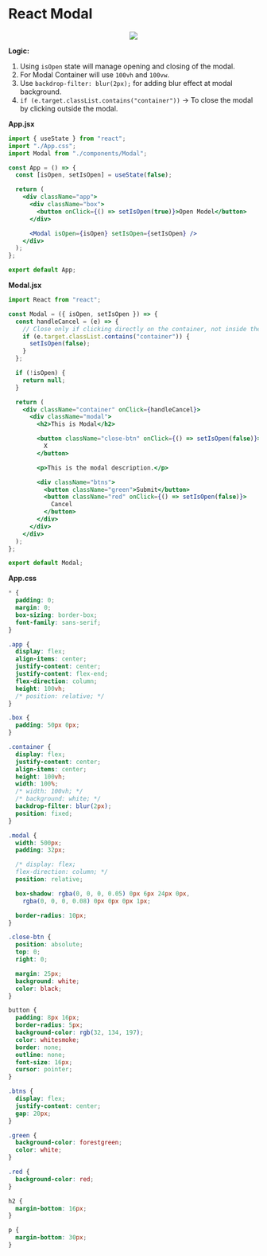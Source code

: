 # React Modal

<div align="center">
  <img src="https://github.com/user-attachments/assets/97737f6f-6e9c-4bac-b562-6e72cc978c6d" />
</div>

**Logic:**

1. Using `isOpen` state will manage opening and closing of the modal.
2. For Modal Container will use `100vh` and `100vw`.
3. Use `backdrop-filter: blur(2px);` for adding blur effect at modal background.
4. `if (e.target.classList.contains("container"))` → To close the modal by clicking outside the modal.

**App.jsx**

```jsx
import { useState } from "react";
import "./App.css";
import Modal from "./components/Modal";

const App = () => {
  const [isOpen, setIsOpen] = useState(false);

  return (
    <div className="app">
      <div className="box">
        <button onClick={() => setIsOpen(true)}>Open Model</button>
      </div>

      <Modal isOpen={isOpen} setIsOpen={setIsOpen} />
    </div>
  );
};

export default App;
```

**Modal.jsx**

```jsx
import React from "react";

const Modal = ({ isOpen, setIsOpen }) => {
  const handleCancel = (e) => {
    // Close only if clicking directly on the container, not inside the modal
    if (e.target.classList.contains("container")) {
      setIsOpen(false);
    }
  };

  if (!isOpen) {
    return null;
  }

  return (
    <div className="container" onClick={handleCancel}>
      <div className="modal">
        <h2>This is Modal</h2>

        <button className="close-btn" onClick={() => setIsOpen(false)}>
          X
        </button>

        <p>This is the modal description.</p>

        <div className="btns">
          <button className="green">Submit</button>
          <button className="red" onClick={() => setIsOpen(false)}>
            Cancel
          </button>
        </div>
      </div>
    </div>
  );
};

export default Modal;

```

**App.css**

```css
* {
  padding: 0;
  margin: 0;
  box-sizing: border-box;
  font-family: sans-serif;
}

.app {
  display: flex;
  align-items: center;
  justify-content: center;
  justify-content: flex-end;
  flex-direction: column;
  height: 100vh;
  /* position: relative; */
}

.box {
  padding: 50px 0px;
}

.container {
  display: flex;
  justify-content: center;
  align-items: center;
  height: 100vh;
  width: 100%;
  /* width: 100vh; */
  /* background: white; */
  backdrop-filter: blur(2px);
  position: fixed;
}

.modal {
  width: 500px;
  padding: 32px;

  /* display: flex;
  flex-direction: column; */
  position: relative;

  box-shadow: rgba(0, 0, 0, 0.05) 0px 6px 24px 0px,
    rgba(0, 0, 0, 0.08) 0px 0px 0px 1px;

  border-radius: 10px;
}

.close-btn {
  position: absolute;
  top: 0;
  right: 0;

  margin: 25px;
  background: white;
  color: black;
}

button {
  padding: 8px 16px;
  border-radius: 5px;
  background-color: rgb(32, 134, 197);
  color: whitesmoke;
  border: none;
  outline: none;
  font-size: 16px;
  cursor: pointer;
}

.btns {
  display: flex;
  justify-content: center;
  gap: 20px;
}

.green {
  background-color: forestgreen;
  color: white;
}

.red {
  background-color: red;
}

h2 {
  margin-bottom: 16px;
}

p {
  margin-bottom: 30px;
}
```
